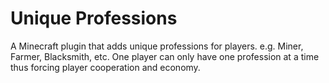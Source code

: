 # Unique Professions

A Minecraft plugin that adds unique professions for players.
e.g. Miner, Farmer, Blacksmith, etc.
One player can only have one profession at a time thus forcing player cooperation and economy. 